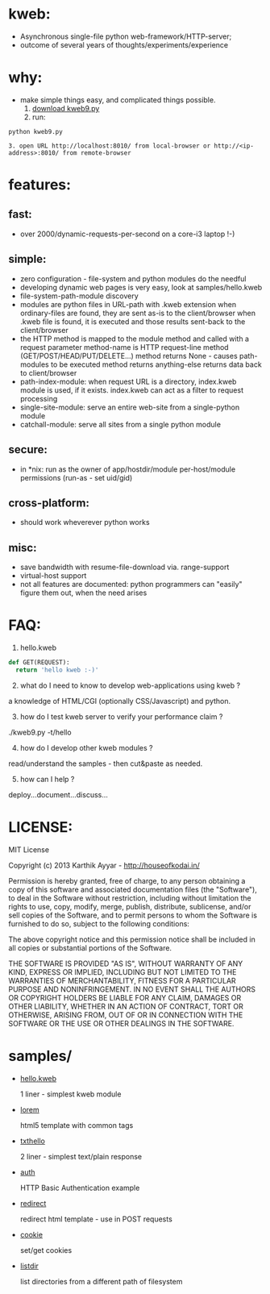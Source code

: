 kweb:
=====
  * Asynchronous single-file python web-framework/HTTP-server;
  * outcome of several years of thoughts/experiments/experience


why:
=====
  * make simple things easy, and complicated things possible.
    1. [download kweb9.py](https://raw.github.com/houseofkodai/kweb/master/kweb9.py)
    2. run:
 ```
python kweb9.py
```
    3. open URL http://localhost:8010/ from local-browser or http://<ip-address>:8010/ from remote-browser


features:
=========

fast:
-----
  * over 2000/dynamic-requests-per-second on a core-i3 laptop !-)

simple:
-------
  * zero configuration - file-system and python modules do the needful
  * developing dynamic web pages is very easy, look at samples/hello.kweb
  * file-system-path-module discovery
  * modules are python files in URL-path with .kweb extension
    when ordinary-files are found, they are sent as-is to the client/browser
    when .kweb file is found, it is executed and those results sent-back to the client/browser
  * the HTTP method is mapped to the module method and called with a request parameter
    method-name is HTTP request-line method (GET/POST/HEAD/PUT/DELETE...)
    method returns None - causes path-modules to be executed
    method returns anything-else returns data back to client/browser
  * path-index-module:
    when request URL is a directory, index.kweb module is used, if it exists.
    index.kweb can act as a filter to request processing
  * single-site-module: serve an entire web-site from a single-python module
  * catchall-module: serve all sites from a single python module

secure:
-------
  * in *nix: run as the owner of app/hostdir/module
    per-host/module permissions (run-as - set uid/gid)

cross-platform:
---------------
  * should work wheverever python works

misc:
-----
  * save bandwidth with resume-file-download via. range-support
  * virtual-host support
  * not all features are documented:
    python programmers can "easily" figure them out, when the need arises


FAQ:
====
1. hello.kweb

```python
def GET(REQUEST):
  return 'hello kweb :-)'
```

2. what do I need to know to develop web-applications using kweb ?

  a knowledge of HTML/CGI (optionally CSS/Javascript) and python.

3. how do I test kweb server to verify your performance claim ?

  ./kweb9.py -t/hello

4. how do I develop other kweb modules ?

  read/understand the samples - then cut&paste as needed.

5. how can I help ?

  deploy...document...discuss...


LICENSE:
========

MIT License

Copyright (c) 2013 Karthik Ayyar - http://houseofkodai.in/

Permission is hereby granted, free of charge, to any person obtaining
a copy of this software and associated documentation files (the
"Software"), to deal in the Software without restriction, including
without limitation the rights to use, copy, modify, merge, publish,
distribute, sublicense, and/or sell copies of the Software, and to
permit persons to whom the Software is furnished to do so, subject to
the following conditions:

The above copyright notice and this permission notice shall be
included in all copies or substantial portions of the Software.

THE SOFTWARE IS PROVIDED "AS IS", WITHOUT WARRANTY OF ANY KIND,
EXPRESS OR IMPLIED, INCLUDING BUT NOT LIMITED TO THE WARRANTIES OF
MERCHANTABILITY, FITNESS FOR A PARTICULAR PURPOSE AND
NONINFRINGEMENT. IN NO EVENT SHALL THE AUTHORS OR COPYRIGHT HOLDERS BE
LIABLE FOR ANY CLAIM, DAMAGES OR OTHER LIABILITY, WHETHER IN AN ACTION
OF CONTRACT, TORT OR OTHERWISE, ARISING FROM, OUT OF OR IN CONNECTION
WITH THE SOFTWARE OR THE USE OR OTHER DEALINGS IN THE SOFTWARE.


samples/
========
* [hello.kweb](https://github.com/houseofkodai/kweb/blob/master/samples/hello.kweb)

  1 liner - simplest kweb module

* [lorem](https://github.com/houseofkodai/kweb/blob/master/samples/lorem.kweb)

  html5 template with common tags

* [txthello](https://github.com/houseofkodai/kweb/blob/master/samples/txthello.kweb)

  2 liner - simplest text/plain response

* [auth](https://github.com/houseofkodai/kweb/blob/master/samples/auth.kweb)

  HTTP Basic Authentication example

* [redirect](https://github.com/houseofkodai/kweb/blob/master/samples/redirect.kweb)

  redirect html template - use in POST requests

* [cookie](https://github.com/houseofkodai/kweb/blob/master/samples/cookie.kweb)

  set/get cookies

* [listdir](https://github.com/houseofkodai/kweb/blob/master/samples/listdir.kweb)

  list directories from a different path of filesystem
